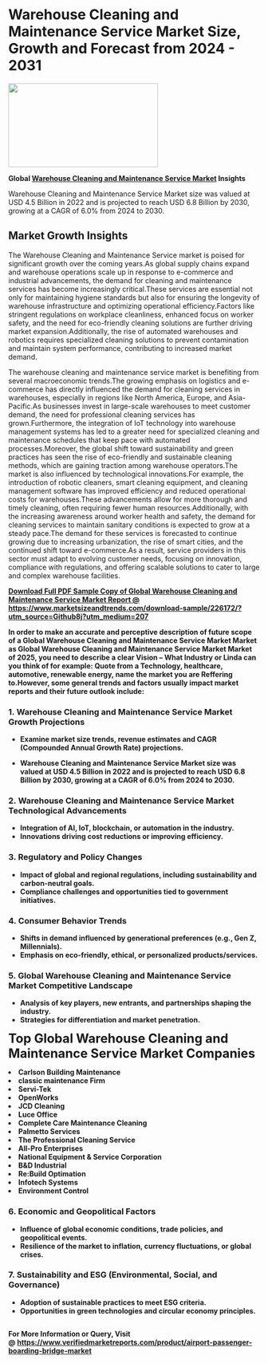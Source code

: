 <H1>Warehouse Cleaning and Maintenance Service Market Size, Growth and Forecast from 2024 - 2031</H1><img class="aligncenter size-medium wp-image-584254" src="https://thirdeyenews.in/wp-content/uploads/2024/09/Global-Market-Research-300x168.jpeg" alt="" width="300" height="168" /><p><strong>Global&nbsp;<a href="https://www.marketsizeandtrends.com/download-sample/226172/?utm_source=Github8j?utm_medium=207">Warehouse Cleaning and Maintenance Service Market</a> Insights</strong></p><p>Warehouse Cleaning and Maintenance Service Market size was valued at USD 4.5 Billion in 2022 and is projected to reach USD 6.8 Billion by 2030, growing at a CAGR of 6.0% from 2024 to 2030.</p><p><h2>Market Growth Insights</h2> <p>The Warehouse Cleaning and Maintenance Service market is poised for significant growth over the coming years.As global supply chains expand and warehouse operations scale up in response to e-commerce and industrial advancements, the demand for cleaning and maintenance services has become increasingly critical.These services are essential not only for maintaining hygiene standards but also for ensuring the longevity of warehouse infrastructure and optimizing operational efficiency.Factors like stringent regulations on workplace cleanliness, enhanced focus on worker safety, and the need for eco-friendly cleaning solutions are further driving market expansion.Additionally, the rise of automated warehouses and robotics requires specialized cleaning solutions to prevent contamination and maintain system performance, contributing to increased market demand.</p> <p><strong><a href="#"></a></strong></p> <p>The warehouse cleaning and maintenance service market is benefiting from several macroeconomic trends.The growing emphasis on logistics and e-commerce has directly influenced the demand for cleaning services in warehouses, especially in regions like North America, Europe, and Asia-Pacific.As businesses invest in large-scale warehouses to meet customer demand, the need for professional cleaning services has grown.Furthermore, the integration of IoT technology into warehouse management systems has led to a greater need for specialized cleaning and maintenance schedules that keep pace with automated processes.Moreover, the global shift toward sustainability and green practices has seen the rise of eco-friendly and sustainable cleaning methods, which are gaining traction among warehouse operators.The market is also influenced by technological innovations.For example, the introduction of robotic cleaners, smart cleaning equipment, and cleaning management software has improved efficiency and reduced operational costs for warehouses.These advancements allow for more thorough and timely cleaning, often requiring fewer human resources.Additionally, with the increasing awareness around worker health and safety, the demand for cleaning services to maintain sanitary conditions is expected to grow at a steady pace.The demand for these services is forecasted to continue growing due to increasing urbanization, the rise of smart cities, and the continued shift toward e-commerce.As a result, service providers in this sector must adapt to evolving customer needs, focusing on innovation, compliance with regulations, and offering scalable solutions to cater to large and complex warehouse facilities.<p><strong><a href="#"></p><p><span class=""><strong>Download Full PDF Sample Copy of Global Warehouse Cleaning and Maintenance Service Market Report</strong> @ <a href="https://www.marketsizeandtrends.com/download-sample/226172/?utm_source=Github8j?utm_medium=207" target="_blank">https://www.marketsizeandtrends.com/download-sample/226172/?utm_source=Github8j?utm_medium=207</a></span></p><p>In order to make an accurate and perceptive description of future scope of a Global&nbsp;Warehouse Cleaning and Maintenance Service Market Market as Global&nbsp;Warehouse Cleaning and Maintenance Service Market Market of 2025, you need to describe a clear Vision &ndash; What Industry or Linda can you think of for example: Quote from a Technology, healthcare, automotive, renewable energy, name the market you are Reffering to.However, some general trends and factors usually impact market reports and their future outlook include:</p><h3>1.&nbsp;<strong>Warehouse Cleaning and Maintenance Service Market Growth Projections</strong></h3><ul><li>Examine market size trends, revenue estimates and CAGR (Compounded Annual Growth Rate) projections.</li><li><p>Warehouse Cleaning and Maintenance Service Market size was valued at USD 4.5 Billion in 2022 and is projected to reach USD 6.8 Billion by 2030, growing at a CAGR of 6.0% from 2024 to 2030.</p></li></ul><h3>2.&nbsp;<strong>Warehouse Cleaning and Maintenance Service Market Technological Advancements</strong></h3><ul><li>Integration of AI, IoT, blockchain, or automation in the industry.</li><li>Innovations driving cost reductions or improving efficiency.</li></ul><h3>3.&nbsp;<strong>Regulatory and Policy Changes</strong></h3><ul><li>Impact of global and regional regulations, including sustainability and carbon-neutral goals.</li><li>Compliance challenges and opportunities tied to government initiatives.</li></ul><h3>4.&nbsp;<strong>Consumer Behavior Trends</strong></h3><ul><li>Shifts in demand influenced by generational preferences (e.g., Gen Z, Millennials).</li><li>Emphasis on eco-friendly, ethical, or personalized products/services.</li></ul><h3>5.&nbsp;<strong>Global Warehouse Cleaning and Maintenance Service Market Competitive Landscape</strong></h3><ul><li>Analysis of key players, new entrants, and partnerships shaping the industry.</li><li>Strategies for differentiation and market penetration.</li></ul><p data-pm-slice="1 1 []"><span style="color: inherit; font-family: inherit; font-size: 25px;">Top Global Warehouse Cleaning and Maintenance Service Market Companies</span></p><div class="" data-test-id=""><p><li>Carlson Building Maintenance</li><li> classic maintenance Firm</li><li> Servi-Tek</li><li> OpenWorks</li><li> JCD Cleaning</li><li> Luce Office</li><li> Complete Care Maintenance Cleaning</li><li> Palmetto Services</li><li> The Professional Cleaning Service</li><li> All-Pro Enterprises</li><li> National Equipment & Service Corporation</li><li> B&D Industrial</li><li> Re:Build Optimation</li><li> Infotech Systems</li><li> Environment Control</li></p></div><h3>6.&nbsp;<strong>Economic and Geopolitical Factors</strong></h3><ul><li>Influence of global economic conditions, trade policies, and geopolitical events.</li><li>Resilience of the market to inflation, currency fluctuations, or global crises.</li></ul><h3>7.&nbsp;<strong>Sustainability and ESG (Environmental, Social, and Governance)</strong></h3><ul><li>Adoption of sustainable practices to meet ESG criteria.</li><li>Opportunities in green technologies and circular economy principles.</li></ul><h2><strong style="font-size: 14px;">For More Information or Query, Visit @&nbsp;</strong><a style="background-color: #ffffff; font-size: 14px;" href="https://www.marketsizeandtrends.com/report/warehouse-cleaning-and-maintenance-service-market/" target="_blank">https://www.verifiedmarketreports.com/product/airport-passenger-boarding-bridge-market</a></h2>